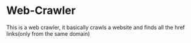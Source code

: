 # Web-Crawler
This is a web crawler, it basically crawls a website and finds all the href links(only from the same domain)
